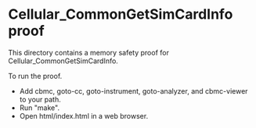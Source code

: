 # Cellular_CommonGetSimCardInfo proof

This directory contains a memory safety proof for Cellular_CommonGetSimCardInfo.

To run the proof.

- Add cbmc, goto-cc, goto-instrument, goto-analyzer, and cbmc-viewer to your
  path.
- Run "make".
- Open html/index.html in a web browser.
